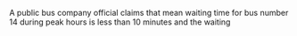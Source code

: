 A public bus company official claims that mean waiting time for bus number 14 during peak hours is less than 10 minutes and the waiting